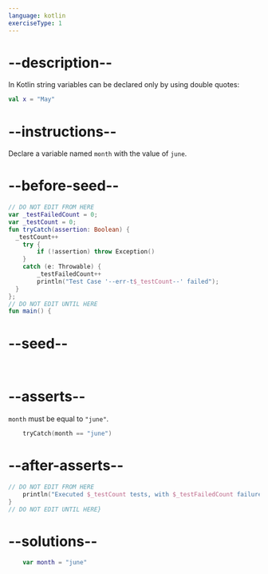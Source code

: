 ```yaml
---
language: kotlin
exerciseType: 1
---
```


# --description--

In Kotlin string variables can be declared only by using double quotes:
```kotlin
val x = "May"
```

# --instructions--

Declare a variable named `month` with the value of `june`.

# --before-seed--

```kotlin
// DO NOT EDIT FROM HERE
var _testFailedCount = 0;
var _testCount = 0;
fun tryCatch(assertion: Boolean) {
  _testCount++
    try { 
        if (!assertion) throw Exception()
    }
    catch (e: Throwable) {
        _testFailedCount++
        println("Test Case '--err-t$_testCount--' failed");
  }
};
// DO NOT EDIT UNTIL HERE
fun main() {
```

# --seed--

```kotlin
    
```

# --asserts--

`month` must be equal to `"june"`.

```kotlin
    tryCatch(month == "june")
```

# --after-asserts--

```kotlin
// DO NOT EDIT FROM HERE 
    println("Executed $_testCount tests, with $_testFailedCount failures");
}
// DO NOT EDIT UNTIL HERE}
```

# --solutions--

```kotlin
    var month = "june"
```
